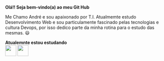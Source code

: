 <strong>Olá!! Seja bem-vindo(a) ao meu Git Hub </strong>
<p>Me Chamo André e sou apaixonado por T.I. Atualmemte estudo Desenvolvimento Web e sou particulamente fascinado pelas tecnologias e cultura Devops, por isso dedico parte da minha rotina para o estudo das mesmas. 😃</p>

<strong>Atualemnte estou estudando</strong> 
<br>
<img src="https://cdn.jsdelivr.net/gh/devicons/devicon/icons/react/react-original.svg" width="35px" height="35px" />
<img src="https://cdn.jsdelivr.net/gh/devicons/devicon/icons/vagrant/vagrant-original.svg" width="35px" height="35px" />
          
